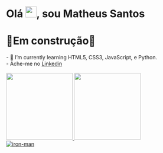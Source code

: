 <h1 align="left">Olá <img src="https://raw.githubusercontent.com/kaueMarques/kaueMarques/master/hi.gif" width="30px">, sou Matheus Santos</h1>
 <h1>🚧Em construção🚧</h1>
- 🌱 I’m currently learning HTML5, CSS3, JavaScript, e Python. <br>
- Ache-me no <a href="https://www.linkedin.com/in/matheus-santos-0b8822228/" color="#2e77d0"> Linkedin <a> 
	
	
<br>
	


<br>
<div display ="flex">
	<a href="https://github.com/rafaballerini">
	<img height="180em" src="https://github-readme-stats.vercel.app/api?username=Math1290&show_icons=true&theme=dark&include_all_commits=true&count_private=true"/>
	<img margin-left="2em" height="180em" src="https://github-readme-stats.vercel.app/api/top-langs/?username=Math1290&layout=compact&langs_count=7&theme=dark"/>
	</div>
	<div>
	<img align="center" alt="iron-man" src="https://static.acecomics.co.uk/2013/01/digitalcomics.gif">
	</div>
